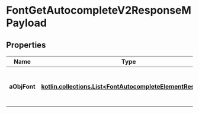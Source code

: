 
# FontGetAutocompleteV2ResponseMPayload

## Properties
Name | Type | Description | Notes
------------ | ------------- | ------------- | -------------
**aObjFont** | [**kotlin.collections.List&lt;FontAutocompleteElementResponse&gt;**](FontAutocompleteElementResponse.md) | An array of Font autocomplete element response. | 



